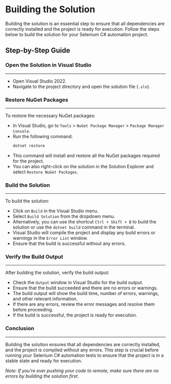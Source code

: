 # Building the Solution

Building the solution is an essential step to ensure that all dependencies are correctly installed and the project is ready for execution. Follow the steps below to build the solution for your Selenium C# automation project.

## Step-by-Step Guide

### **Open the Solution in Visual Studio**

---

- Open Visual Studio 2022.
- Navigate to the project directory and open the solution file (`.sln`).

### **Restore NuGet Packages**

---

To restore the necessary NuGet packages:

- In Visual Studio, go to `Tools` > `NuGet Package Manager` > `Package Manager Console`.
- Run the following command:
	```bash
	dotnet restore
	```
- This command will install and restore all the NuGet packages required for the project.
- You can also right-click on the solution in the Solution Explorer and select `Restore NuGet Packages`.

### **Build the Solution**

---

To build the solution:

- Click on `Build` in the Visual Studio menu.
- Select `Build Solution` from the dropdown menu.
- Alternatively, you can use the shortcut `Ctrl + Shift + B` to build the solution or use the `dotnet build` command in the terminal.
- Visual Studio will compile the project and display any build errors or warnings in the `Error List` window.
- Ensure that the build is successful without any errors.

### **Verify the Build Output**

---

After building the solution, verify the build output:

- Check the `Output` window in Visual Studio for the build output.
- Ensure that the build succeeded and there are no errors or warnings.
- The build output will show the build time, number of errors, warnings, and other relevant information.
- If there are any errors, review the error messages and resolve them before proceeding.
- If the build is successful, the project is ready for execution.

### **Conclusion**

---

Building the solution ensures that all dependencies are correctly installed, and the project is compiled without any errors. This step is crucial before running your Selenium C# automation tests to ensure that the project is in a stable state and ready for execution.

_Note: If you're ever pushing your code to remote, make sure there are no errors by building the solution first._



